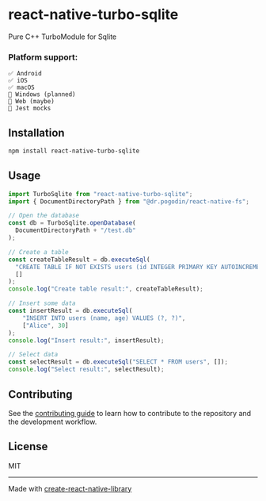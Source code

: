# react-native-turbo-sqlite

Pure C++ TurboModule for Sqlite

### Platform support:

```
✅ Android
✅ iOS
✅ macOS
🚫 Windows (planned)
🚫 Web (maybe)
🚫 Jest mocks
```

## Installation

```sh
npm install react-native-turbo-sqlite
```

## Usage


```js
import TurboSqlite from "react-native-turbo-sqlite";
import { DocumentDirectoryPath } from "@dr.pogodin/react-native-fs";

// Open the database
const db = TurboSqlite.openDatabase(
  DocumentDirectoryPath + "/test.db"
);

// Create a table
const createTableResult = db.executeSql(
  "CREATE TABLE IF NOT EXISTS users (id INTEGER PRIMARY KEY AUTOINCREMENT, name TEXT, age INTEGER)",
  []
);
console.log("Create table result:", createTableResult);

// Insert some data
const insertResult = db.executeSql(
    "INSERT INTO users (name, age) VALUES (?, ?)",
    ["Alice", 30]
);
console.log("Insert result:", insertResult);

// Select data
const selectResult = db.executeSql("SELECT * FROM users", []);
console.log("Select result:", selectResult);
```


## Contributing

See the [contributing guide](CONTRIBUTING.md) to learn how to contribute to the repository and the development workflow.

## License

MIT

---

Made with [create-react-native-library](https://github.com/callstack/react-native-builder-bob)
